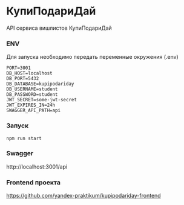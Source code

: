 # КупиПодариДай
API сервиса вишлистов КупиПодариДай
### ENV
Для запуска необходимо передать переменные окружения (.env)
```
PORT=3001
DB_HOST=localhost
DB_PORT=5432
DB_DATABASE=kupipodariday
DB_USERNAME=student
DB_PASSWORD=student
JWT_SECRET=some-jwt-secret
JWT_EXPIRES_IN=24h
SWAGGER_API_PATH=api
```
### Запуск
```git
npm run start
```
### Swagger
http://localhost:3001/api
### Frontend проекта
https://github.com/yandex-praktikum/kupipodariday-frontend

